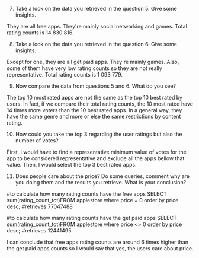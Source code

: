 7. Take a look on the data you retrieved in the question 5. Give some insights.

They are all free apps. They're mainly social networking and games. Total rating counts is 14 830 816.



8. Take a look on the data you retrieved in the question 6. Give some insights.

Except for one, they are all get paid apps. They're mainly games. Also, some of them have very low rating counts so they are not really representative.
Total rating counts is 1 093 779.



9. Now compare the data from questions 5 and 6. What do you see?

The top 10 most rated apps are not the same as the top 10 best rated by users.
In fact, if we compare their total rating counts, the 10 most rated have 14 times more voters than the 10 best rated apps.
In a general way, they have the same genre and more or else the same restrictions by content rating.



10. How could you take the top 3 regarding the user ratings but also the number of votes?

First, I would have to find a representative minimum value of votes for the app to be considered representative and exclude all the apps bellow that value. Then, I would select the top 3 best rated apps.



11. Does people care about the price? Do some queries, comment why are you doing them and the results you retrieve. What is your conclusion?

#to calculate how many rating counts have the free apps 
SELECT sum(rating_count_tot)FROM applestore where price = 0 order by price desc;
#retrieves 77047488

#to calculate how many rating counts have the get paid apps 
SELECT sum(rating_count_tot)FROM applestore where price <> 0 order by price desc;
#retrieves 12441495

I can conclude that free apps rating counts are around 6 times higher than the get paid apps counts so I would say that yes, the users care about price.